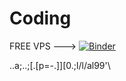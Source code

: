 # Coding


FREE VPS --->                   [![Binder](https://mybinder.org/badge_logo.svg)](https://mybinder.org/v2/gh/JerBlox/Coding.git/HEAD)



..a;..;[.[p=-.]][0.;l/l/al99'\\

